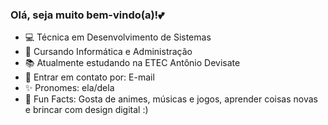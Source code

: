 ### Olá, seja muito bem-vindo(a)!💕
- 💻 Técnica em Desenvolvimento de Sistemas
- 💼 Cursando Informática e Administração
- 📚 Atualmente estudando na ETEC Antônio Devisate
- 💬 Entrar em contato por: E-mail
- ✨ Pronomes: ela/dela
- 🦋 Fun Facts: Gosta de animes, músicas e jogos, aprender coisas novas e brincar com design digital :)




